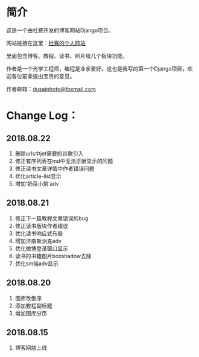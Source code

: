 # 简介
这是一个由杜赛开发的博客网站Django项目。

网站链接在这里：[杜赛的个人网站](http://www.dusaiphoto.com)

里面包含博客、教程、读书、照片墙几个板块功能。

作者是一个光学工程师，编程是业余爱好。这也是我写的第一个Django项目，欢迎各位前辈提出宝贵的意见。

作者邮箱：dusaiphoto@foxmail.com

# Change Log：
## 2018.08.22
1. 删除urls中jet需要的谷歌引入
2. 修正有序列表在md中无法正确显示的问题
3. 修正读书文章详情中作者错误问题
4. 优化article-list显示
5. 增加‘奶茶小筑’adv


## 2018.08.21
1. 修正下一篇教程文章错误的bug
2. 修正读书版块作者错误
3. 优化读书响应式布局
4. 增加济南斯派克adv
5. 优化微博登录窗口显示
6. 读书的书籍图片boxshadow去除
7. 优化sm端adv显示

## 2018.08.20
1. 图库改倒序
2. 添加教程副标题
3. 增加图库分页

## 2018.08.15
1. 博客网站上线
